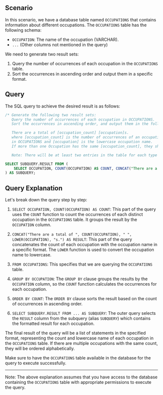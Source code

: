 ## Scenario
In this scenario, we have a database table named `OCCUPATIONS` that contains information about different occupations. The `OCCUPATIONS` table has the following schema:

- `OCCUPATION`: The name of the occupation (VARCHAR).
- `...` (Other columns not mentioned in the query)

We need to generate two result sets:

1. Query the number of occurrences of each occupation in the `OCCUPATIONS` table.
2. Sort the occurrences in ascending order and output them in a specific format.

## Query
The SQL query to achieve the desired result is as follows:

```sql
/* Generate the following two result sets:
   Query the number of occurrences of each occupation in OCCUPATIONS.
   Sort the occurrences in ascending order, and output them in the following format:

   There are a total of [occupation_count] [occupation]s.
   where [occupation_count] is the number of occurrences of an occupation
   in OCCUPATIONS and [occupation] is the lowercase occupation name.
   If more than one Occupation has the same [occupation_count], they should be ordered alphabetically.

   Note: There will be at least two entries in the table for each type of occupation. */

SELECT SUBQUERY.RESULT FROM (
    SELECT OCCUPATION, COUNT(OCCUPATION) AS COUNT, CONCAT("There are a total of ", COUNT(OCCUPATION)," ",LOWER(OCCUPATION),"s.") AS RESULT FROM OCCUPATIONS GROUP BY OCCUPATION ORDER BY COUNT
) AS SUBQUERY;
```

## Query Explanation
Let's break down the query step by step:

1. `SELECT OCCUPATION, COUNT(OCCUPATION) AS COUNT`: This part of the query uses the `COUNT` function to count the occurrences of each distinct occupation in the `OCCUPATIONS` table. It groups the result by the `OCCUPATION` column.

2. `CONCAT("There are a total of ", COUNT(OCCUPATION), " ", LOWER(OCCUPATION), "s.") AS RESULT`: This part of the query concatenates the count of each occupation with the occupation name in a specific format. The `LOWER` function is used to convert the occupation name to lowercase.

3. `FROM OCCUPATIONS`: This specifies that we are querying the `OCCUPATIONS` table.

4. `GROUP BY OCCUPATION`: The `GROUP BY` clause groups the results by the `OCCUPATION` column, so the `COUNT` function calculates the occurrences for each occupation.

5. `ORDER BY COUNT`: The `ORDER BY` clause sorts the result based on the count of occurrences in ascending order.

6. `SELECT SUBQUERY.RESULT FROM ... AS SUBQUERY`: The outer query selects the `RESULT` column from the subquery (alias `SUBQUERY`) which contains the formatted result for each occupation.

The final result of the query will be a list of statements in the specified format, representing the count and lowercase name of each occupation in the `OCCUPATIONS` table. If there are multiple occupations with the same count, they will be ordered alphabetically.

Make sure to have the `OCCUPATIONS` table available in the database for the query to execute successfully.

---

Note: The above explanation assumes that you have access to the database containing the `OCCUPATIONS` table with appropriate permissions to execute the query.